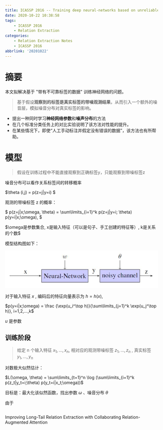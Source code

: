 ```yaml
---
title: ICASSP 2016 -- Training deep neural-networks based on unreliable labels
date: 2020-10-22 10:38:58
tags: 
	- ICASSP 2016
	- Relation Extraction
categories: 
	- Relation Extraction Notes
	- ICASSP 2016
abbrlink: '20201022'
---
```


# 摘要

本文拟解决基于 "带有不可靠标签的数据" 训练神经网络的问题。

> 基于假设**观察到的标签是真实标签的带噪观测结果**，从而引入一个额外的噪音层，模拟噪音分布对真实标签的影响。

* 提出一种同时学习**神经网络参数**和**噪声分布**的方法
* 在几个标准分类任务上的对比实验说明了该方法对性能的提升。
* 在某些情况下，即使“人工手动标注并假定没有错误的数据”，该方法也有所帮助。

# 模型

> 假设在训练过程中不能直接观察到正确标签y，只能观察到带噪标签z

噪音分布可以看作关系标签间的转移概率 

$\theta (i,j) = p(z=j|y=i) $

观测的带噪标签 z 的概率：

$ p(z=j|x;\omega, \theta) = \sum\limits_{i=1}^k p(z=j|y=i; \theta) p(y=i|x;\omega), $

$\omega是参数集合, x是输入特征（可以是句子、手工创建的特征等）, k是关系的个数$

模型结构图如下：

![model](ICASSP-2016-Training-deep-neural-networks-based-on-unreliable-labels/model_train.jpg)

对于输入特征 $x$ , 编码后的特征向量表示为 $h = h(x)$,

$p(y=i|x;\omega) = \frac {\exp(u_i^\top h)}{\sum\limits_{j=1}^k \exp(u_j^\top h)}, i=1,2,...,k$ 

$u$ 是参数

## 训练阶段

> 给定 n 个输入特征 $x_1,...,x_n$, 相对应的观测带噪标签 $z_1,..., z_n$ , 真实标签 $y_1,...,y_n$

对数极大似然估计：

$L(\omega, \theta) = \sum\limits_{t=1}^n \log (\sum\limits_{i=1}^k p(z_t|y_t=i;\theta) p(y_t=i|x_t;\omega))$

目标是：最大化该似然函数，找出参数 $\omega$ 、噪音分布 $\theta$

由于

## 
Improving Long-Tail Relation Extraction with Collaborating Relation-Augmented Attention



